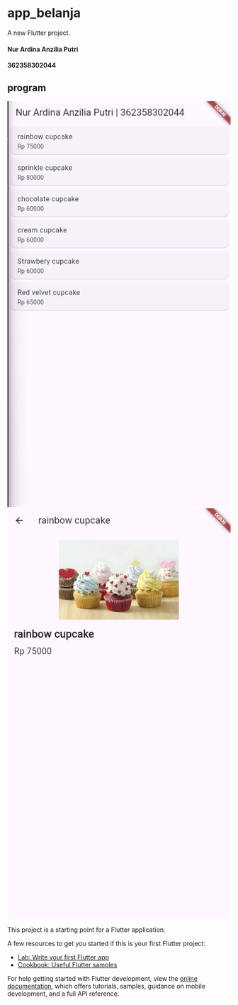 # app_belanja

A new Flutter project.

#### Nur Ardina Anzilia Putri 
#### 362358302044

## program

![code](assets/Screenshot%202024-10-01%20212307.png)
![code](assets/Screenshot%202024-10-01%20212314.png)


This project is a starting point for a Flutter application.

A few resources to get you started if this is your first Flutter project:

- [Lab: Write your first Flutter app](https://docs.flutter.dev/get-started/codelab)
- [Cookbook: Useful Flutter samples](https://docs.flutter.dev/cookbook)

For help getting started with Flutter development, view the
[online documentation](https://docs.flutter.dev/), which offers tutorials,
samples, guidance on mobile development, and a full API reference.
